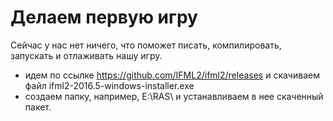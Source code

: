 # Делаем первую игру

Сейчас у нас нет ничего, что поможет писать, компилировать, запускать и отлаживать нашу игру.
* идем по ссылке https://github.com/IFML2/ifml2/releases и скачиваем файл ifml2-2016.5-windows-installer.exe
* создаем папку, например, E:\RAS\ и устанавливаем в нее скаченный пакет.


